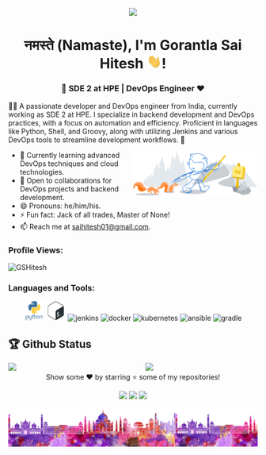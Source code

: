 <!-- Profile Header -->
<p align="center">
  <img src="https://raw.githubusercontent.com/halfrost/halfrost/master/icons/header_.png">
</p>

<!-- Introduction -->
<h1 align="center">नमस्ते (Namaste), I'm Gorantla Sai Hitesh <img src="https://raw.githubusercontent.com/ABSphreak/ABSphreak/master/gifs/Hi.gif" width="30px">!</h1>

<h3 align="center">🚀 SDE 2 at HPE | DevOps Engineer ❤</h3>

👨‍💻 A passionate developer and DevOps engineer from India, currently working as SDE 2 at HPE. I specialize in backend development and DevOps practices, with a focus on automation and efficiency. Proficient in languages like Python, Shell, and Groovy, along with utilizing Jenkins and various DevOps tools to streamline development workflows. 🤖

<!-- Profile Image -->
<img width="50%" align="right" alt="Github Image" src="https://github.com/Manas1820/Manas1820/blob/master/profile%20Image.svg">

<!-- Learning and Collaboration -->
- 🌱 Currently learning advanced DevOps techniques and cloud technologies.
- 👯 Open to collaborations for DevOps projects and backend development.
- 😄 Pronouns: he/him/his.
- ⚡ Fun fact: Jack of all trades, Master of None!
- 📫 Reach me at saihitesh01@gmail.com.

<p align="right">
  <h3>Profile Views:</h3>
  <img src="https://komarev.com/ghpvc/?username=GSHitesh&label=Profile%20views&color=0e75b6&style=flat" alt="GSHitesh">
</p>

<!-- Languages and Tools -->
<h3 align="left">Languages and Tools:</h3>
<div align="center">
  <img src="https://raw.githubusercontent.com/devicons/devicon/master/icons/python/python-original-wordmark.svg" alt="python" width="40" height="40">
  <img src="https://raw.githubusercontent.com/devicons/devicon/master/icons/bash/bash-original.svg" alt="bash" width="40" height="40">
  <img src="https://www.vectorlogo.zone/logos/jenkins/jenkins-icon.svg" alt="jenkins" width="40" height="40">
  <img src="https://www.vectorlogo.zone/logos/docker/docker-icon.svg" alt="docker" width="40" height="40">
  <img src="https://www.vectorlogo.zone/logos/kubernetes/kubernetes-icon.svg" alt="kubernetes" width="40" height="40">
  <img src="https://www.vectorlogo.zone/logos/ansible/ansible-icon.svg" alt="ansible" width="40" height="40">
  <img src="https://www.vectorlogo.zone/logos/gradle/gradle-icon.svg" alt="gradle" width="40" height="40">
</div>

<!-- GitHub Stats -->
## 🏆 Github Status

<img src="https://github-readme-stats.vercel.app/api?username=GSHitesh&show_icons=true&hide_border=true&theme=dark" width="45%" align="right">
<img src="https://github-readme-streak-stats.herokuapp.com/?user=GSHitesh&theme=dark" width="45%">

<br>

<!-- Social Links -->
<div align="center">
  Show some ❤️ by starring ⭐ some of my repositories!

  [<img src="https://img.shields.io/badge/linkedin-%230077B5.svg?&style=for-the-badge&logo=linkedin&logoColor=white">](https://www.linkedin.com/in/sai-hitesh-gorantla-76901b146/)
  [<img src="https://img.shields.io/badge/instagram-%23E4405F.svg?&style=for-the-badge&logo=instagram&logoColor=white">](https://www.instagram.com/gs_hitesh/)
  [<img src="https://img.shields.io/badge/stackoverflow-%231877F2.svg?&style=for-the-badge&logo=stackoverflow&logoColor=white&color=orange">](https://stackoverflow.com/users/15256923/hitesh-gorantla)
</div>

<!-- Footer -->
<p align="center">
  <img src="https://github.com/Manas1820/Manas1820/blob/master/footer.png">
</p>
